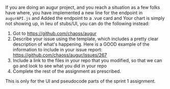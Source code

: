 If you are doing an augur project, and you reach a situation as a few folks have where, you have implemented a new line for the endpoint in `augurAPI.js` and
Added the endpoint to a .vue card and
Your chart is simply not showing up, in lieu of stubs/UI, you can do the following instead:
1. Got to https://github.com/chaoss/augur
2. Describe your issue using the template, which includes a pretty clear description of what's happening. Here is a GOOD example of the information to include in your issue report: https://github.com/chaoss/augur/issues/267 
3. Include a link to the files in your repo that you modified, so that we can go and look to see what you did in your repo
4. Complete the rest of the assignment as prescribed.

This is only for the UI and pseudocode parts of the sprint 1 assignment.